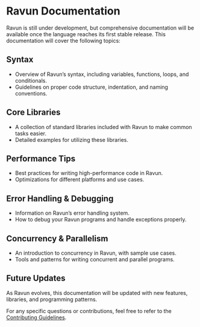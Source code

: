 # Ravun Documentation

Ravun is still under development, but comprehensive documentation will be available once the language reaches its first stable release. This documentation will cover the following topics:

## Syntax

- Overview of Ravun’s syntax, including variables, functions, loops, and conditionals.
- Guidelines on proper code structure, indentation, and naming conventions.

## Core Libraries

- A collection of standard libraries included with Ravun to make common tasks easier.
- Detailed examples for utilizing these libraries.

## Performance Tips

- Best practices for writing high-performance code in Ravun.
- Optimizations for different platforms and use cases.

## Error Handling & Debugging

- Information on Ravun’s error handling system.
- How to debug your Ravun programs and handle exceptions properly.

## Concurrency & Parallelism

- An introduction to concurrency in Ravun, with sample use cases.
- Tools and patterns for writing concurrent and parallel programs.

## Future Updates

As Ravun evolves, this documentation will be updated with new features, libraries, and programming patterns.

For any specific questions or contributions, feel free to refer to the [Contributing Guidelines](CONTRIBUTING.md).
